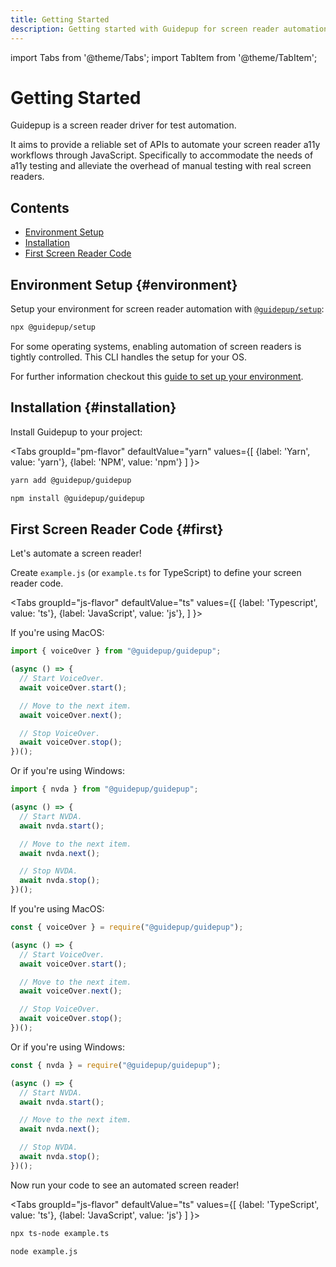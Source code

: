 ```yaml
---
title: Getting Started
description: Getting started with Guidepup for screen reader automation in accessibility testing
---
```


import Tabs from '@theme/Tabs';
import TabItem from '@theme/TabItem';

# Getting Started

Guidepup is a screen reader driver for test automation.

It aims to provide a reliable set of APIs to automate your screen reader a11y workflows through JavaScript. Specifically to accommodate the needs of a11y testing and alleviate the overhead of manual testing with real screen readers.

## Contents

- [Environment Setup](./intro#environment)
- [Installation](./intro#installation)
- [First Screen Reader Code](./intro#first)

## Environment Setup {#environment}

Setup your environment for screen reader automation with [`@guidepup/setup`](https://www.npmjs.com/package/@guidepup/setup):

```bash
npx @guidepup/setup
```

For some operating systems, enabling automation of screen readers is tightly controlled. This CLI handles the setup for your OS.

For further information checkout this [guide to set up your environment](./guides/automated-environment-setup).

## Installation {#installation}

Install Guidepup to your project:

<Tabs
groupId="pm-flavor"
defaultValue="yarn"
values={[
{label: 'Yarn', value: 'yarn'},
{label: 'NPM', value: 'npm'}
]
}>
<TabItem value="yarn">

```bash
yarn add @guidepup/guidepup
```

</TabItem>
<TabItem value="npm">

```bash
npm install @guidepup/guidepup
```

</TabItem>
</Tabs>

## First Screen Reader Code {#first}

Let's automate a screen reader!

Create `example.js` (or `example.ts` for TypeScript) to define your screen reader code.

<Tabs
groupId="js-flavor"
defaultValue="ts"
values={[
{label: 'Typescript', value: 'ts'},
{label: 'JavaScript', value: 'js'},
]
}>
<TabItem value="ts">

If you're using MacOS:

```ts
import { voiceOver } from "@guidepup/guidepup";

(async () => {
  // Start VoiceOver.
  await voiceOver.start();

  // Move to the next item.
  await voiceOver.next();

  // Stop VoiceOver.
  await voiceOver.stop();
})();
```

Or if you're using Windows:

```ts
import { nvda } from "@guidepup/guidepup";

(async () => {
  // Start NVDA.
  await nvda.start();

  // Move to the next item.
  await nvda.next();

  // Stop NVDA.
  await nvda.stop();
})();
```

</TabItem>
<TabItem value="js">

If you're using MacOS:

```js
const { voiceOver } = require("@guidepup/guidepup");

(async () => {
  // Start VoiceOver.
  await voiceOver.start();

  // Move to the next item.
  await voiceOver.next();

  // Stop VoiceOver.
  await voiceOver.stop();
})();
```

Or if you're using Windows:

```js
const { nvda } = require("@guidepup/guidepup");

(async () => {
  // Start NVDA.
  await nvda.start();

  // Move to the next item.
  await nvda.next();

  // Stop NVDA.
  await nvda.stop();
})();
```

</TabItem>
</Tabs>

Now run your code to see an automated screen reader!

<Tabs
groupId="js-flavor"
defaultValue="ts"
values={[
{label: 'TypeScript', value: 'ts'},
{label: 'JavaScript', value: 'js'}
]
}>
<TabItem value="ts">

```bash
npx ts-node example.ts
```

</TabItem>
<TabItem value="js">

```bash
node example.js
```

</TabItem>
</Tabs>
